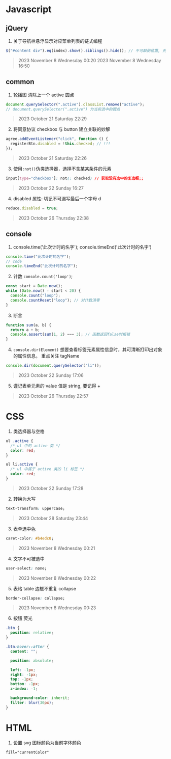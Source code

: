# Javascript

## jQuery

1. 关于导航栏悬浮显示对应菜单列表的链式编程

```javascript
$("#content div").eq(index).show().siblings().hide(); // 不可颠倒位置, 先show再hide
```

> 2023 November 8 Wednesday 00:20
> 2023 November 8 Wednesday 16:50

## common

1. 轮播图 清除上一个 active 圆点

```javascript
document.querySelector(".active").classList.remove("active");
// document.querySelector(".active") 为当前选中的圆点
```

> 2023 October 21 Saturday 22:29

2. 将同意协议 checkbox 与 button 建立关联的妙解

```javascript
agree.addEventListener("click", function () {
  registerBtn.disabled = !this.checked; // !!!
});
```

> 2023 October 21 Saturday 22:26

3. 使用`:not()`伪类选择器，选择不含某某条件的元素

```css
input[type="checkbox"]: not(: checked) // 获取没有选中的复选框;;
```

> 2023 October 22 Sunday 16:27

4. disabled 属性: 切记不可漏写最后一个字母 d

```javascript
reduce.disabled = true;
```

> 2023 October 26 Thursday 22:38

## console

1. console.time('此次计时的名字'); console.timeEnd('此次计时的名字')

```javascript
console.time("此次计时的名字");
// code
console.timeEnd("此次计时的名字");
```

2. 计数 `console.count('loop')`;

```javascript
const start = Date.now();
while (Date.now() - start < 20) {
  console.count("loop");
  console.countReset("loop"); // 对计数清零
}
```

3. 断言

```javascript
function sum(a, b) {
  return a + b;
  console.assert(sum(1, 2) === 3); // 函数返回false时报错
}
```

4. `console.dir(Element)` 想要查看标签元素属性信息时，其可清晰打印出对象的属性信息。
   重点关注 tagName

```javascript
console.dir(document.querySelector("li"));
```

> 2023 October 22 Sunday 17:06

5. 谨记表单元素的 value 值是 string, 要记得 +

> 2023 October 26 Thursday 22:57

# CSS

1. 类选择器与空格

```css
ul .active {
  /* ul 中的 active 类 */
  color: red;
}

ul li.active {
  /* ul 中属于 active 类的 li 标签 */
  color: red;
}
```

> 2023 October 22 Sunday 17:28

2. 转换为大写

```css
text-transform: uppercase;
```

> 2023 October 28 Saturday 23:44

3. 表单选中色

```css
caret-color: #b4edc0;
```

> 2023 November 8 Wednesday 00:21

4. 文字不可被选中

```css
user-select: none;
```

> 2023 November 8 Wednesday 00:22

5. 表格 table 边框不重复 collapse

```css
border-collapse: collapse;
```

> 2023 November 8 Wednesday 00:23

6. 按钮 荧光

```css
.btn {
  position: relative;
}

.btn:hover::after {
  content: "";

  position: absolute;

  left: -1px;
  right: -1px;
  top: -1px;
  bottom: -1px;
  z-index: -1;

  background-color: inherit;
  filter: blur(30px);
}
```

# HTML

1. 设置 svg 图标颜色为当前字体颜色

```html
fill="currentColor"
```
